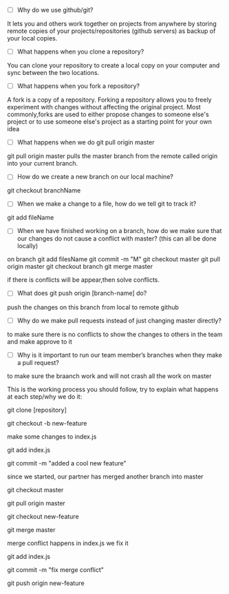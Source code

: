 - [ ] Why do we use github/git?

It lets you and others work together on projects from anywhere by storing remote copies of your 
projects/repositories (github servers) as backup of your local copies.

- [ ] What happens when you clone a repository?

You can clone your repository to create a local copy on your computer and sync between the two 
locations.

- [ ] What happens when you fork a repository?

A fork is a copy of a repository. Forking a repository allows you to freely experiment with changes 
without affecting the original project. Most commonly,forks are used to either propose changes to 
someone else's project or to use someone else's project as a starting point for your own idea
- [ ] What happens when we do git pull origin master

 git pull origin master pulls the master branch from the remote called origin into your current branch.
- [ ] How do we create a new branch on our local machine?

git checkout branchName

- [ ] When we make a change to a file, how do we tell git to track it?

git add fileName

- [ ] When we have finished working on a branch, how do we make sure that 
our changes do not cause a conflict with master? (this can all be done locally)

on branch
git add filesName
git commit -m "M"
git checkout master
git pull origin master
git checkout branch
git merge master

if there is conflicts will be appear,then solve conflicts.

- [ ] What does git push origin [branch-name] do?

push the changes on this branch from local to remote github 

- [ ] Why do we make pull requests instead of just changing master directly?

to make sure there is no conflicts
to show the changes to others in the team and make approve to it 

- [ ] Why is it important to run our team member’s branches when they make a pull request?

to make sure the braanch work and will not crash all the work on master

This is the working process you should follow, try to explain what happens at each step/why we do it:

git clone [repository]

git checkout -b new-feature

make some changes to index.js

git add index.js

git commit -m "added a cool new feature"

since we started, our partner has merged another branch into master

git checkout master

git pull origin master

git checkout new-feature

git merge master

merge conflict happens in index.js we fix it

git add index.js

git commit -m "fix merge conflict"

git push origin new-feature
